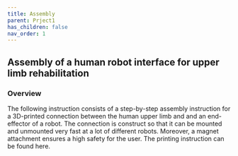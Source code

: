 ```yaml
---
title: Assembly
parent: Prject1
has_children: false
nav_order: 1
---
```


## Assembly of a human robot interface for upper limb rehabilitation 
### Overview
The following  instruction consists of a step-by-step  assembly instruction for a 3D-printed 
connection between the human upper limb and and an end-effector of a robot. The 
connection is construct so that it can be mounted and unmounted  very fast at a lot of 
different robots. Moreover, a magnet attachment ensures a high safety for the user. The 
printing instruction can be found here.
